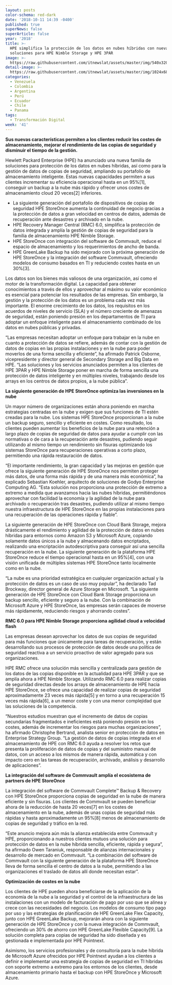 ```yaml
---
layout: posts
color-schema: red-dark
date: '2018-10-11 14:39 -0400'
published: true
superNews: false
superArticle: false
year: '2018'
title: >-
  HPE simplifica la protección de los datos en nubes híbridas con nuevas
  soluciones para HPE Nimble Storage y HPE 3PAR 
image: >-
  https://raw.githubusercontent.com/itnewslat/assets/master/img/540x320/HPE-StoreOnce-p.jpg
detail-image: >-
  https://raw.githubusercontent.com/itnewslat/assets/master/img/1024x680/HPE-StoreOnce-g.jpg
categories:
  - Venezuela
  - Colombia
  - Argentina
  - Perú
  - Ecuador
  - Chile
  - Panama
tags:
  - Transformación Digital
week: '41'
---
```

**Sus nuevas características permiten a los clientes reducir los costes de almacenamiento, mejorar el rendimiento de las copias de seguridad y disminuir el tiempo de la gestión.**
 
Hewlett Packard Enterprise (HPE) ha anunciado una nueva familia de soluciones para protección de los datos en nubes híbridas, así como para la gestión de datos de copias de seguridad, ampliando su portafolio de almacenamiento inteligente. Estas nuevas capacidades permiten a sus clientes incrementar su eficiencia operacional hasta en un 95%[1], conseguir un backup a la nube más rápido y ofrecer unos costes de almacenamiento cloud 20 veces[2] inferiores.
 
- La siguiente generación del portafolio de dispositivos de copias de seguridad HPE StoreOnce aumenta la continuidad de negocio gracias a la protección de datos a gran velocidad en centros de datos, además de recuperación ante desastres y archivado en la nube.
- HPE Recovery Manager Central (RMC) 6.0, simplifica la protección de datos integrada y amplía la gestión de copias de seguridad para la familia de almacenamiento HPE Nimble Storage. 
- HPE StoreOnce con integración del software de Commvault, reduce el espacio de almacenamiento y los requerimientos de ancho de banda.
- HPE GreenLake Backup ha sido mejorado con la próxima generación de HPE StoreOnce y la integración del software Commvault, ofreciendo modelos de consumo basados en TI y reduciendo costes hasta en un 30%[3].
 
Los datos son los bienes más valiosos de una organización, así como el motor de la transformación digital. La capacidad para obtener conocimientos a través de ellos y aprovechar al máximo su valor económico es esencial para potenciar los resultados de las empresas. Sin embargo, la gestión y la protección de los datos es un problema cada vez más importante. El enorme crecimiento de los datos, los requisitos en los acuerdos de niveles de servicio (SLA) y el número creciente de amenazas de seguridad, están poniendo presión en los departamentos de TI para adoptar un enfoque inteligente para el almacenamiento combinado de los datos en nubes públicas y privadas.   
 
“Las empresas necesitan adoptar un enfoque para trabajar en la nube en cuanto a protección de datos se refiere, además de contar con la gestión de datos de copias en las propias instalaciones y en la nube para poder moverlos de una forma sencilla y eficiente”, ha afirmado Patrick Osborne, vicepresidente y director general de Secondary Storage and Big Data en HPE. “Las soluciones y los servicios anunciados permiten a los clientes de HPE 3PAR y HPE Nimble Storage poner en marcha de forma sencilla una protección de datos inteligente y en múltiples niveles, trabajando desde los arrays en los centros de datos propios, a la nube pública”.
 
**La siguiente generación de HPE StoreOnce optimiza las inversiones en la nube**

Un mayor número de organizaciones están ahora poniendo en marcha estrategias centradas en la nube y exigen que sus funciones de TI estén creadas para la nube. Los sistemas HPE StoreOnce proporcionan a la nube un backup seguro, sencillo y eficiente en costes. Como resultado, los clientes pueden aumentar los beneficios de la nube para una retención a largo plazo de copias de seguridad de datos para ayudar a cumplir con las normativas o de cara a la recuperación ante desastres, pudiendo seguir utilizando al mismo tiempo un rendimiento sin fisuras optimizando los sistemas StoreOnce para recuperaciones operativas a corto plazo, permitiendo una rápida restauración de datos.
 
“El importante rendimiento, la gran capacidad y las mejoras en gestión que ofrece la siguiente generación de HPE StoreOnce nos permiten proteger más datos, de una forma más rápida y de una manera más económica”, ha explicado Sebastian Koehler, arquitecto de soluciones de Godyo Enterprise Computing AG. “Esta solución nos proporciona una protección de extremo a extremo a medida que avanzamos hacia las nubes híbridas, permitiéndonos aprovechar con facilidad la economía y la agilidad de la nube para archivado o recuperación tras desastres, pudiendo utilizar al mismo tiempo nuestra infraestructura de HPE StoreOnce en las propias instalaciones para una recuperación de las operaciones rápida y fiable”.  
 
La siguiente generación de HPE StoreOnce con Cloud Bank Storage, mejora drásticamente el rendimiento y agilidad de la protección de datos en nubes híbridas para entornos como Amazon S3 y Microsoft Azure, copiando solamente datos únicos a la nube y almacenando datos encriptados, realizando una encriptación autodescriptiva para conseguir así una sencilla recuperación en la nube. La siguiente generación de la plataforma HPE StoreOnce reduce el tiempo operacional hasta en un 95%[4], con una visión unificada de múltiples sistemas HPE StoreOnce tanto localmente como en la nube.
 
“La nube es una prioridad estratégica en cualquier organización actual y la protección de datos es un caso de uso muy popular”, ha declarado Tad Brockway, director general de Azure Storage en Microsoft. “La siguiente generación de HPE StoreOnce con Cloud Bank Storage proporciona un backup sencillo, eficiente y seguro a la nube. Con la combinación de Microsoft Azure y HPE StoreOnce, las empresas serán capaces de moverse más rápidamente, reduciendo riesgos y ahorrando costes”.
 
**RMC 6.0 para HPE Nimble Storage proporciona agilidad cloud a velocidad flash**

Las empresas desean aprovechar los datos de sus copias de seguridad para más funciones que únicamente para tareas de recuperación, y están desarrollando sus procesos de protección de datos desde una política de seguridad reactiva a un servicio proactivo de valor agregado para sus organizaciones. 
 
HPE RMC ofrece una solución más sencilla y centralizada para gestión de los datos de las copias disponible en la actualidad para HPE 3PAR y que se amplía ahora a HPE Nimble Storage. Utilizando RMC 6.0 para realizar copias de seguridad directas desde los arrays de almacenamiento de HPE hacia HPE StoreOnce, se ofrece una capacidad de realizar copias de seguridad aproximadamente 23 veces más rápida[5] y en torno a una recuperación 15 veces más rápida[6], a un menor coste y con una menor complejidad que las soluciones de la competencia. 
 
“Nuestros estudios muestran que el incremento de datos de copias secundarias fragmentados e ineficientes está poniendo presión en los costes, además de incrementar los riesgos para muchas organizaciones”, ha afirmado Christophe Bertrand, analista senior en protección de datos en Enterprise Strategy Group. “La gestión de datos de copias integrada en el almacenamiento de HPE con RMC 6.0 ayuda a resolver los retos que presenta la proliferación de datos de copias y del suministro manual de datos, con un acceso a los mismos de manera rápida, automática y con impacto cero en las tareas de recuperación, archivado, análisis y desarrollo de aplicaciones”. 
 
**La integración del software de Commvault amplía el ecosistema de partners de HPE StoreOnce**

La integración del software de Commvault Complete™ Backup & Recovery con HPE StoreOnce proporciona copias de seguridad en la nube de manera eficiente y sin fisuras. Los clientes de Commvault se pueden beneficiar ahora de la reducción de hasta 20 veces[7] en los costes de almacenamiento en la nube, además de unas copias de seguridad más rápidas y hasta aproximadamente un 95%[8] menos de almacenamiento de copias de seguridad y tráfico en la red.
 
“Este anuncio mejora aún más la alianza establecida entre Commvault y HPE, proporcionando a nuestros clientes mutuos una solución para protección de datos en la nube híbrida sencilla, eficiente, rápida y segura”, ha afirmado Owen Taraniuk, responsable de alianzas internacionales y desarrollo de mercado en Commvault. “La combinación del software de Commvault con la siguiente generación de la plataforma HPE StoreOnce lleva de forma sencilla el centro de datos a la nube, permitiendo a las organizaciones el traslado de datos allí donde necesitan estar”.
 
**Optimización de costes en la nube**

Los clientes de HPE pueden ahora beneficiarse de la aplicación de la economía de la nube a la seguridad y el control de la infraestructura de las instalaciones con un modelo de facturación de pago por uso que se alinea y crece con las necesidades del negocio. Los modelos de consumo tipo pago por uso y las estrategias de planificación de HPE GreenLake Flex Capacity, junto con HPE GreenLake Backup, mejorarán ahora con la siguiente generación de HPE StoreOnce y con la nueva integración de Commvault, ofreciendo un 30% de ahorro con HPE GreenLake Flexible Capacity[9]. La solución completa para copias de seguridad ha sido diseñada y es gestionada e implementada por HPE Pointnext. 
 
Asimismo, los servicios profesionales y de consultoría para la nube híbrida de Microsoft Azure ofrecidos por HPE Pointnext ayudan a los clientes a definir e implementar una estrategia de copias de seguridad en TI híbridas con soporte extremo a extremo para los entornos de los clientes, desde almacenamiento primario hasta el backup con HPE StoreOnce y Microsoft Azure. 